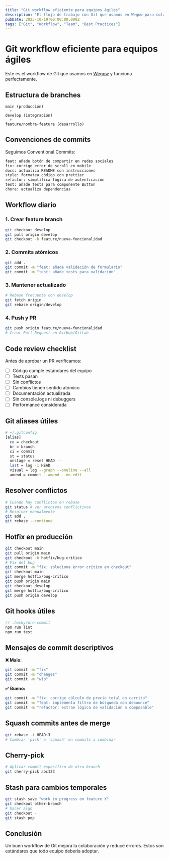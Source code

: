 ```yaml
---
title: "Git workflow eficiente para equipos ágiles"
description: "El flujo de trabajo con Git que usamos en Wegow para colaborar eficientemente en equipo siguiendo metodologías ágiles."
pubDate: 2025-10-19T00:00:00.000Z
tags: ["Git", "Workflow", "Team", "Best Practices"]
---
```


# Git workflow eficiente para equipos ágiles

Este es el workflow de Git que usamos en [Wegow](https://wegow.com) y funciona perfectamente.

## Estructura de branches

```
main (producción)
  ↑
develop (integración)
  ↑
feature/nombre-feature (desarrollo)
```

## Convenciones de commits

Seguimos Conventional Commits:

```bash
feat: añade botón de compartir en redes sociales
fix: corrige error de scroll en mobile
docs: actualiza README con instrucciones
style: formatea código con prettier
refactor: simplifica lógica de autenticación
test: añade tests para componente Button
chore: actualiza dependencias
```

## Workflow diario

### 1. Crear feature branch

```bash
git checkout develop
git pull origin develop
git checkout -b feature/nueva-funcionalidad
```

### 2. Commits atómicos

```bash
git add .
git commit -m "feat: añade validación de formulario"
git commit -m "test: añade tests para validación"
```

### 3. Mantener actualizado

```bash
# Rebase frecuente con develop
git fetch origin
git rebase origin/develop
```

### 4. Push y PR

```bash
git push origin feature/nueva-funcionalidad
# Crear Pull Request en GitHub/GitLab
```

## Code review checklist

Antes de aprobar un PR verificamos:

- [ ] Código cumple estándares del equipo
- [ ] Tests pasan
- [ ] Sin conflictos
- [ ] Cambios tienen sentido atómico
- [ ] Documentación actualizada
- [ ] Sin console.logs ni debuggers
- [ ] Performance considerada

## Git aliases útiles

```bash
# ~/.gitconfig
[alias]
  co = checkout
  br = branch
  ci = commit
  st = status
  unstage = reset HEAD --
  last = log -1 HEAD
  visual = log --graph --oneline --all
  amend = commit --amend --no-edit
```

## Resolver conflictos

```bash
# Cuando hay conflictos en rebase
git status # ver archivos conflictivos
# Resolver manualmente
git add .
git rebase --continue
```

## Hotfix en producción

```bash
git checkout main
git pull origin main
git checkout -b hotfix/bug-critico
# Fix del bug
git commit -m "fix: soluciona error crítico en checkout"
git checkout main
git merge hotfix/bug-critico
git push origin main
git checkout develop
git merge hotfix/bug-critico
git push origin develop
```

## Git hooks útiles

```javascript
// .husky/pre-commit
npm run lint
npm run test
```

## Mensajes de commit descriptivos

**❌ Malo:**
```bash
git commit -m "fix"
git commit -m "changes"
git commit -m "wip"
```

**✅ Bueno:**
```bash
git commit -m "fix: corrige cálculo de precio total en carrito"
git commit -m "feat: implementa filtro de búsqueda con debounce"
git commit -m "refactor: extrae lógica de validación a composable"
```

## Squash commits antes de merge

```bash
git rebase -i HEAD~3
# Cambiar 'pick' a 'squash' en commits a combinar
```

## Cherry-pick

```bash
# Aplicar commit específico de otra branch
git cherry-pick abc123
```

## Stash para cambios temporales

```bash
git stash save "work in progress on feature X"
git checkout other-branch
# hacer algo
git checkout -
git stash pop
```

## Conclusión

Un buen workflow de Git mejora la colaboración y reduce errores. Estos son estándares que todo equipo debería adoptar.

